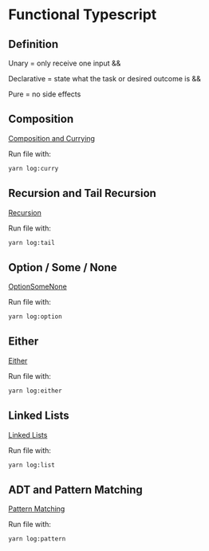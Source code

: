 # Functional Typescript

## Definition

Unary = only receive one input &&

Declarative = state what the task or desired outcome is &&

Pure = no side effects

## Composition

[Composition and Currying](./src/CompositionAndCurrying.ts)

Run file with:

```bash
yarn log:curry
```

## Recursion and Tail Recursion

[Recursion](./src/Recursion.ts)

Run file with:

```bash
yarn log:tail
```

## Option / Some / None

[OptionSomeNone](./src/OptionSomeNone.ts)

Run file with:

```bash
yarn log:option
```

## Either

[Either](./src/Either.ts)

Run file with:

```bash
yarn log:either
```

## Linked Lists

[Linked Lists](./src/LinkedLists.ts)

Run file with:

```bash
yarn log:list
```

## ADT and Pattern Matching

[Pattern Matching](./src/PatternMatching.ts)

Run file with:

```bash
yarn log:pattern
```
